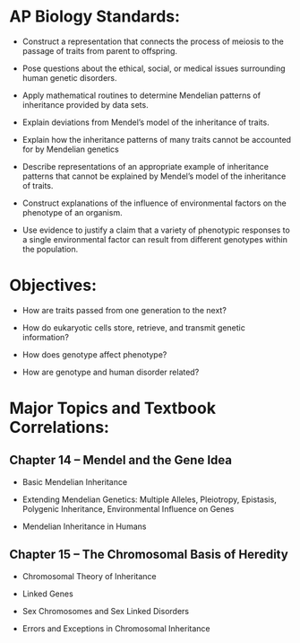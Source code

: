 # AP Biology Standards:

-   Construct a representation that connects the process of meiosis to the passage of traits from parent to offspring.
    
-   Pose questions about the ethical, social, or medical issues surrounding human genetic disorders.
    
-   Apply mathematical routines to determine Mendelian patterns of inheritance provided by data sets.
    
-   Explain deviations from Mendel’s model of the inheritance of traits.
    
-   Explain how the inheritance patterns of many traits cannot be accounted for by Mendelian genetics
    
-   Describe representations of an appropriate example of inheritance patterns that cannot be explained by Mendel’s model of the inheritance of traits.
    
-   Construct explanations of the influence of environmental factors on the phenotype of an organism.
    
-   Use evidence to justify a claim that a variety of phenotypic responses to a single environmental factor can result from different genotypes within the population.

# Objectives:

-   How are traits passed from one generation to the next?
    
-   How do eukaryotic cells store, retrieve, and transmit genetic information?
    
-   How does genotype affect phenotype?
    
-   How are genotype and human disorder related?

# Major Topics and Textbook Correlations:

## Chapter 14 – Mendel and the Gene Idea

-   Basic Mendelian Inheritance
    
-   Extending Mendelian Genetics: Multiple Alleles, Pleiotropy, Epistasis, Polygenic Inheritance, Environmental Influence on Genes
    
-   Mendelian Inheritance in Humans
    
## Chapter 15 – The Chromosomal Basis of Heredity

-   Chromosomal Theory of Inheritance
    
-   Linked Genes
    
-   Sex Chromosomes and Sex Linked Disorders
    
-   Errors and Exceptions in Chromosomal Inheritance